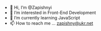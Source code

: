 - 👋 Hi, I’m @Zapishnyi
- 👀 I’m interested in Front-End Development
- 🌱 I’m currently learning JavaScript
- 📫 How to reach me ... zapishny@ukr.net

<!---
Zapishnyi/Zapishnyi is a ✨ special ✨ repository because its `README.md` (this file) appears on your GitHub profile.
You can click the Preview link to take a look at your changes.
--->
